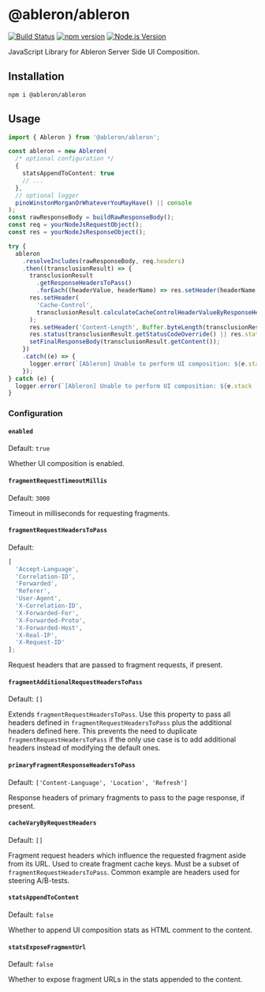 # @ableron/ableron

[![Build Status](https://github.com/ableron/ableron-js/actions/workflows/test.yml/badge.svg)](https://github.com/ableron/ableron-js/actions/workflows/test.yml)
[![npm version](https://badge.fury.io/js/@ableron%2Fableron.svg)](https://badge.fury.io/js/@ableron%2Fableron)
[![Node.js Version](https://img.shields.io/badge/Node.js-18+-4EB1BA.svg)](https://nodejs.org/docs/latest-v18.x/api/)

JavaScript Library for Ableron Server Side UI Composition.

## Installation

```shell
npm i @ableron/ableron
```

## Usage

```ts
import { Ableron } from '@ableron/ableron';

const ableron = new Ableron(
  /* optional configuration */
  {
    statsAppendToContent: true
    // ...
  },
  // optional logger
  pinoWinstonMorganOrWhateverYouMayHave() || console
);
const rawResponseBody = buildRawResponseBody();
const req = yourNodeJsRequestObject();
const res = yourNodeJsResponseObject();

try {
  ableron
    .resolveIncludes(rawResponseBody, req.headers)
    .then((transclusionResult) => {
      transclusionResult
        .getResponseHeadersToPass()
        .forEach((headerValue, headerName) => res.setHeader(headerName, headerValue));
      res.setHeader(
        'Cache-Control',
        transclusionResult.calculateCacheControlHeaderValueByResponseHeaders(res.getHeaders())
      );
      res.setHeader('Content-Length', Buffer.byteLength(transclusionResult.getContent()));
      res.status(transclusionResult.getStatusCodeOverride() || res.statusCode);
      setFinalResponseBody(transclusionResult.getContent());
    })
    .catch((e) => {
      logger.error(`[Ableron] Unable to perform UI composition: ${e.stack || e.message}`);
    });
} catch (e) {
  logger.error(`[Ableron] Unable to perform UI composition: ${e.stack || e.message}`);
}
```

### Configuration

#### `enabled`

Default: `true`

Whether UI composition is enabled.

#### `fragmentRequestTimeoutMillis`

Default: `3000`

Timeout in milliseconds for requesting fragments.

#### `fragmentRequestHeadersToPass`

Default:

```js
[
  'Accept-Language',
  'Correlation-ID',
  'Forwarded',
  'Referer',
  'User-Agent',
  'X-Correlation-ID',
  'X-Forwarded-For',
  'X-Forwarded-Proto',
  'X-Forwarded-Host',
  'X-Real-IP',
  'X-Request-ID'
];
```

Request headers that are passed to fragment requests, if present.

#### `fragmentAdditionalRequestHeadersToPass`

Default: `[]`

Extends `fragmentRequestHeadersToPass`. Use this property to pass all headers defined in `fragmentRequestHeadersToPass`
plus the additional headers defined here. This prevents the need to duplicate `fragmentRequestHeadersToPass` if the only
use case is to add additional headers instead of modifying the default ones.

#### `primaryFragmentResponseHeadersToPass`

Default: `['Content-Language', 'Location', 'Refresh']`

Response headers of primary fragments to pass to the page response, if present.

#### `cacheVaryByRequestHeaders`

Default: `[]`

Fragment request headers which influence the requested fragment aside from its URL. Used to create fragment cache keys.
Must be a subset of `fragmentRequestHeadersToPass`. Common example are headers used for steering A/B-tests.

#### `statsAppendToContent`

Default: `false`

Whether to append UI composition stats as HTML comment to the content.

#### `statsExposeFragmentUrl`

Default: `false`

Whether to expose fragment URLs in the stats appended to the content.

